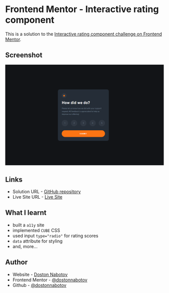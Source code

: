 # Frontend Mentor - Interactive rating component

This is a solution to the [Interactive rating component challenge on Frontend Mentor](https://www.frontendmentor.io/challenges/interactive-rating-component-koxpeBUmI).

## Screenshot

![Screenshot for the Interactive rating component coding challenge](./images/screenshot.png)

## Links

- Solution URL -  [GitHub repository](https://github.com/dostonnabotov/interactive-rating-component)
- Live Site URL - [Live Site](https://dostonnabotov.github.io/interactive-rating-component/)

## What I learnt

- built a `a11y` site
- implemented `CUBE` CSS
- used input `type="radio"` for rating scores
- `data` attribute for styling
- and, more...

## Author

- Website - [Doston Nabotov](https://www.dostonnabotov.netlify.app)
- Frontend Mentor - [@dostonnabotov](https://www.frontendmentor.io/profile/dostonnabotov)
- Github - [@dostonnabotov](https://www.github.com/dostonnabotov)